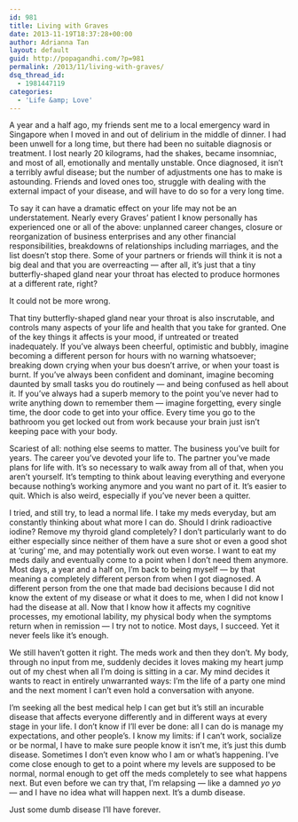 ```yaml
---
id: 981
title: Living with Graves
date: 2013-11-19T18:37:28+00:00
author: Adrianna Tan
layout: default
guid: http://popagandhi.com/?p=981
permalink: /2013/11/living-with-graves/
dsq_thread_id:
  - 1981447119
categories:
  - 'Life &amp; Love'
---
```

A year and a half ago, my friends sent me to a local emergency ward in Singapore when I moved in and out of delirium in the middle of dinner. I had been unwell for a long time, but there had been no suitable diagnosis or treatment. I lost nearly 20 kilograms, had the shakes, became insomniac, and most of all, emotionally and mentally unstable. Once diagnosed, it isn&#8217;t a terribly awful disease; but the number of adjustments one has to make is astounding. Friends and loved ones too, struggle with dealing with the external impact of your disease, and will have to do so for a very long time.

To say it can have a dramatic effect on your life may not be an understatement. Nearly every Graves&#8217; patient I know personally has experienced one or all of the above: unplanned career changes, closure or reorganization of business enterprises and any other financial responsibilities, breakdowns of relationships including marriages, and the list doesn&#8217;t stop there. Some of your partners or friends will think it is not a big deal and that you are overreacting &#8212; after all, it&#8217;s just that a tiny butterfly-shaped gland near your throat has elected to produce hormones at a different rate, right?

It could not be more wrong.

That tiny butterfly-shaped gland near your throat is also inscrutable, and controls many aspects of your life and health that you take for granted. One of the key things it affects is your mood, if untreated or treated inadequately. If you&#8217;ve always been cheerful, optimistic and bubbly, imagine becoming a different person for hours with no warning whatsoever; breaking down crying when your bus doesn&#8217;t arrive, or when your toast is burnt. If you&#8217;ve always been confident and dominant, imagine becoming daunted by small tasks you do routinely &#8212; and being confused as hell about it. If you&#8217;ve always had a superb memory to the point you&#8217;ve never had to write anything down to remember them &#8212; imagine forgetting, every single time, the door code to get into your office. Every time you go to the bathroom you get locked out from work because your brain just isn&#8217;t keeping pace with your body.

Scariest of all: nothing else seems to matter. The business you&#8217;ve built for years. The career you&#8217;ve devoted your life to. The partner you&#8217;ve made plans for life with. It&#8217;s so necessary to walk away from all of that, when you aren&#8217;t yourself. It&#8217;s tempting to think about leaving everything and everyone because nothing&#8217;s working anymore and you want no part of it. It&#8217;s easier to quit. Which is also weird, especially if you&#8217;ve never been a quitter.

I tried, and still try, to lead a normal life. I take my meds everyday, but am constantly thinking about what more I can do. Should I drink radioactive iodine? Remove my thyroid gland completely? I don&#8217;t particularly want to do either especially since neither of them have a sure shot or even a good shot at &#8216;curing&#8217; me, and may potentially work out even worse. I want to eat my meds daily and eventually come to a point when I don&#8217;t need them anymore. Most days, a year and a half on, I&#8217;m back to being myself &#8212; by that meaning a completely different person from when I got diagnosed. A different person from the one that made bad decisions because I did not know the extent of my disease or what it does to me, when I did not know I had the disease at all. Now that I know how it affects my cognitive processes, my emotional lability, my physical body when the symptoms return when in remission &#8212; I try not to notice. Most days, I succeed. Yet it never feels like it&#8217;s enough.

We still haven&#8217;t gotten it right. The meds work and then they don&#8217;t. My body, through no input from me, suddenly decides it loves making my heart jump out of my chest when all I&#8217;m doing is sitting in a car. My mind decides it wants to react in entirely unwarranted ways: I&#8217;m the life of a party one mind and the next moment I can&#8217;t even hold a conversation with anyone.

I&#8217;m seeking all the best medical help I can get but it&#8217;s still an incurable disease that affects everyone differently and in different ways at every stage in your life. I don&#8217;t know if I&#8217;ll ever be done: all I can do is manage my expectations, and other people&#8217;s. I know my limits: if I can&#8217;t work, socialize or be normal, I have to make sure people know it isn&#8217;t me, it&#8217;s just this dumb disease. Sometimes I don&#8217;t even know who I am or what&#8217;s happening. I&#8217;ve come close enough to get to a point where my levels are supposed to be normal, normal enough to get off the meds completely to see what happens next. But even before we can try that, I&#8217;m relapsing — like a damned _yo yo_ — and I have no idea what will happen next. It&#8217;s a dumb disease.

Just some dumb disease I&#8217;ll have forever.

